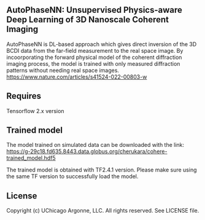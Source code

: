 ## AutoPhaseNN: Unsupervised Physics-aware Deep Learning of 3D Nanoscale Coherent Imaging 
AutoPhaseNN is DL-based approach which gives direct inversion of the 3D BCDI data from the far-field measurement to the real space image. By incoorporating the forward physical model of the coherent diffraction imaging process, the model is trained with only measured diffraction patterns without needing real space images.
https://www.nature.com/articles/s41524-022-00803-w

## Requires
Tensorflow 2.x version



## Trained model
The model trained on simulated data can be downloaded with the link: https://g-29c18.fd635.8443.data.globus.org/cherukara/cohere-trained_model.hdf5

The trained model is obtained with TF2.4.1 version. Please make sure using the same TF version to successfully load the model. 

## License
Copyright (c) UChicago Argonne, LLC. All rights reserved. See LICENSE file.

